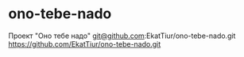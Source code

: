 # ono-tebe-nado
Проект "Оно тебе надо"
git@github.com:EkatTiur/ono-tebe-nado.git
https://github.com/EkatTiur/ono-tebe-nado.git
